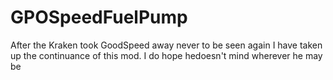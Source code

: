 # GPOSpeedFuelPump
After the Kraken took GoodSpeed away never to be seen again I have taken up the continuance of this mod. I do hope hedoesn't mind wherever he may be
